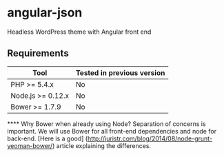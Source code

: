# angular-json
Headless WordPress theme with Angular front end

## Requirements

Tool | Tested in previous version
---- | --------------------------
PHP >= 5.4.x | No
Node.js >= 0.12.x | No
Bower >= 1.7.9 | No


**** Why Bower when already using Node?
Separation of concerns is important. We will use Bower for all front-end dependencies and node for back-end. [Here is a good] (http://juristr.com/blog/2014/08/node-grunt-yeoman-bower/) article explaining the differences.